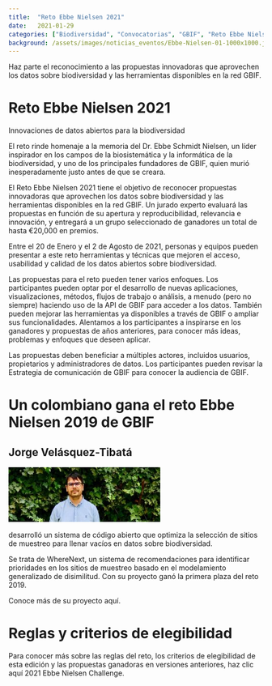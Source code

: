```yaml
---
title:  "Reto Ebbe Nielsen 2021"
date:   2021-01-29
categories: ["Biodiversidad", "Convocatorias", "GBIF", "Reto Ebbe Nielsen","Innovación","Datos" "2021"]
background: /assets/images/noticias_eventos/Ebbe-Nielsen-01-1000x1000.jpg
---
```


Haz parte el reconocimiento a las propuestas innovadoras que aprovechen los datos sobre biodiversidad y las herramientas disponibles en la red GBIF.

# Reto Ebbe Nielsen 2021

Innovaciones de datos abiertos para la biodiversidad

El reto rinde homenaje a la memoria del Dr. Ebbe Schmidt Nielsen, un líder inspirador en los campos de la biosistemática y la informática de la biodiversidad, y uno de los principales fundadores de GBIF, quien murió inesperadamente justo antes de que se creara.

El Reto Ebbe Nielsen 2021 tiene el objetivo de reconocer propuestas innovadoras que aprovechen los datos sobre biodiversidad y las herramientas  disponibles en la red GBIF. Un jurado experto evaluará las propuestas en función de su apertura y reproducibilidad, relevancia e innovación, y entregará a un grupo seleccionado de ganadores un total de hasta €20,000 en premios.

Entre el 20 de Enero y el 2 de Agosto de 2021, personas y equipos pueden presentar a este reto herramientas y técnicas que mejoren el acceso, usabilidad y calidad de los datos abiertos sobre biodiversidad.

Las propuestas para el reto pueden tener varios enfoques. Los participantes pueden optar por el desarrollo de nuevas aplicaciones, visualizaciones, métodos, flujos de trabajo o análisis, a menudo (pero no siempre) haciendo uso de la API de GBIF para acceder a los datos. También pueden mejorar las herramientas ya disponibles a través de GBIF o ampliar sus funcionalidades. Alentamos a los participantes a inspirarse en los ganadores y propuestas de años anteriores, para conocer más ideas, problemas y enfoques que deseen aplicar.

Las propuestas deben beneficiar a múltiples actores, incluidos usuarios, propietarios y administradores de datos. Los participantes pueden revisar la Estrategia de comunicación de GBIF para conocer la audiencia de GBIF.

# Un colombiano gana el reto Ebbe Nielsen 2019 de GBIF

## Jorge Velásquez-Tibatá
![My helpful screenshot](/assets/images/noticias_eventos/jorge.jpg)

desarrolló un sistema de código abierto que optimiza la selección de sitios de muestreo para llenar vacíos en datos sobre biodiversidad.

Se trata de WhereNext, un sistema de recomendaciones para identificar prioridades en los sitios de muestreo basado en el modelamiento generalizado de disimilitud. Con su proyecto ganó la primera plaza del reto 2019.

Conoce más de su proyecto aquí.

# Reglas y criterios de elegibilidad

Para conocer más sobre las reglas del reto, los criterios de elegibilidad de esta edición  y las propuestas ganadoras en versiones anteriores, haz clic aquí 2021 Ebbe Nielsen Challenge.
